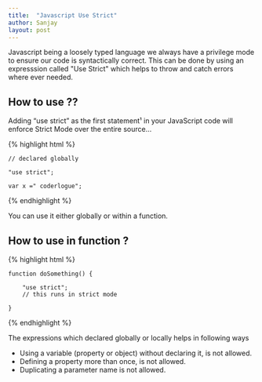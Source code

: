 ```yaml
---
title:  "Javascript Use Strict"
author: Sanjay
layout: post
---
```


Javascript being a loosely typed language we always have a privilege mode to ensure our code is syntactically correct.
This can be done by using  an expresssion called "Use Strict" which helps to throw and catch errors where ever needed.


<h2>How to use ??</h2>

Adding “use strict” as the first statement¹ in your JavaScript code will enforce Strict Mode over the entire source…

{% highlight html %}

    // declared globally 
    
    "use strict";
    
    var x =" coderlogue";
    
{% endhighlight %}

You can use it either globally or within a function. 

<h2>How to use in function ?</h2>
{% highlight html %}

    function doSomething() {
    
        "use strict";
        // this runs in strict mode
        
    }
    
{% endhighlight %}

The expressions which declared globally or locally  helps in following ways 
<ul>
    <li>
        Using a variable (property or object) without declaring it, is not allowed.
    </li><li>
        Defining a property more than once, is not allowed.
    </li><li>
        Duplicating a parameter name is not allowed.
     </li>
</ul>
